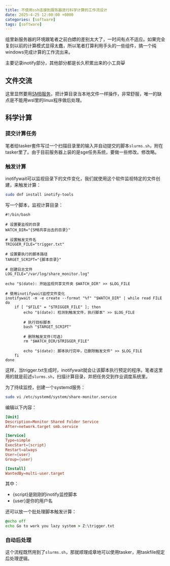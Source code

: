 ```yaml
---
title: 不使用ssh连接到服务器进行科学计算的工作流设计
date: 2025-4-25 12:00:00 +0800
categories: [software]
tags: [software]   
---
```


组里新服务器的环境跟笔者之前白嫖的差别太大了，一时间有点不适应。如果完全复刻以前的计算模式显得太蠢，所以笔者打算利用手头的一些组件，搞一个纯windows完成计算的工作流出来。

主要记录inotify部分，其他部分都是长久积累出来的小工具😸

## 文件交流
这里显然要用[SMB服务](https://bane-dysta.top/posts/32/)，把计算目录当本地文件一样操作，非常舒服，唯一的缺点是不能用wsl里的linux程序做后处理。

## 科学计算

### 提交计算任务
笔者给tasker套件写过一个扫描目录里的输入并自动提交的脚本`slurms.sh`，附在tasker里了。由于目前服务器上装的是sge任务系统，要做一些修改。修改略。

### 触发计算
inotifywait可以监视目录下的文件变化，我们就使用这个软件监视特定的文件创建，来触发计算：
```bash
sudo dnf install inotify-tools
```
写一个脚本，监视计算目录：
```
#!/bin/bash

# 设置要监视的目录
WATCH_DIR="{SMB共享出去的目录}"

# 设置触发文件名
TRIGGER_FILE="trigger.txt"

# 设置要执行的脚本路径
TARGET_SCRIPT="{脚本目录}"

# 创建日志文件
LOG_FILE="/var/log/share_monitor.log"

echo "$(date): 开始监视共享文件夹 $WATCH_DIR" >> $LOG_FILE

# 使用inotifywait监控文件变化
inotifywait -m -e create --format "%f" "$WATCH_DIR" | while read FILE
do
    if [ "$FILE" = "$TRIGGER_FILE" ]; then
        echo "$(date): 检测到触发文件，执行脚本" >> $LOG_FILE
        
        # 执行目标脚本
        bash "$TARGET_SCRIPT"
        
        # 删除触发文件(可选)
        rm "$WATCH_DIR/$TRIGGER_FILE"
        
        echo "$(date): 脚本执行完毕，已删除触发文件" >> $LOG_FILE
    fi
done
```
这样，当trigger.txt生成时，inotifywait就会让该脚本执行预定的程序。笔者这里用的就是前述`slurms.sh`，扫描计算目录，并把任务交到作业调度系统里。

为了持续监控，创建一个systemd服务：
```bash
sudo vi /etc/systemd/system/share-monitor.service
```
编辑以下内容：
```conf
[Unit]
Description=Monitor Shared Folder Service
After=network.target smb.service

[Service]
Type=simple
ExecStart={script}
Restart=always
User={user}
Group={user}

[Install]
WantedBy=multi-user.target
```
其中：
- {script}是刚刚的inotify监控脚本
- {user}是你的用户名

还可以放一个批处理脚本触发计算：
```bat
@echo off
echo Go to work you lazy system > Z:\trigger.txt
```

### 自动后处理
这个流程既然用到了`slurms.sh`，那就顺理成章地可以使用tasker，用taskfile规定后处理逻辑。

